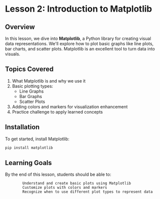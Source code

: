 # Lesson 2: Introduction to Matplotlib

## Overview
In this lesson, we dive into **Matplotlib**, a Python library for creating visual data representations. We'll explore how to plot basic graphs like line plots, bar charts, and scatter plots. Matplotlib is an excellent tool to turn data into visuals.

## Topics Covered
1. What Matplotlib is and why we use it
2. Basic plotting types:
   - Line Graphs
   - Bar Graphs
   - Scatter Plots
3. Adding colors and markers for visualization enhancement
4. Practice challenge to apply learned concepts

## Installation
To get started, install Matplotlib:
```bash
pip install matplotlib

```
## Learning Goals
By the end of this lesson, students should be able to:

            Understand and create basic plots using Matplotlib
            Customize plots with colors and markers
            Recognize when to use different plot types to represent data
